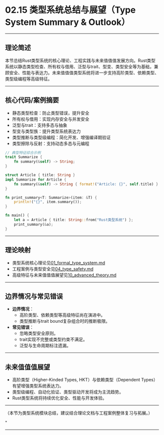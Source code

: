 ﻿# 02.15 类型系统总结与展望（Type System Summary & Outlook）

---

## 理论简述

本节总结Rust类型系统的核心理论、工程实践与未来值值值发展方向。Rust类型系统以静态类型检查、所有权与借用、泛型与trait、型变、类型安全等为基础，兼顾安全、性能与表达力。未来值值值类型系统将进一步支持高阶类型、依赖类型、类型级编程等高级特征。

---

## 核心代码/案例摘要

- 静态类型检查：防止类型错误，提升安全
- 所有权与借用：实现内存安全与并发安全
- 泛型与trait：支持多态与抽象
- 型变与类型族：提升类型系统表达力
- 类型推断与类型级编程：简化开发、增强编译期验证
- 类型擦除与反射：支持动态多态与元编程

```rust
// 典型特征综合示例
trait Summarize {
    fn summary(&self) -> String;
}

struct Article { title: String }
impl Summarize for Article {
    fn summary(&self) -> String { format!("Article: {}", self.title) }
}

fn print_summary<T: Summarize>(item: &T) {
    println!("{}", item.summary());
}

fn main() {
    let a = Article { title: String::from("Rust类型系统") };
    print_summary(&a);
}
```

---

## 理论映射

- 类型系统核心理论见[01_formal_type_system.md](../../02_type_system/01_formal_type_system.md)
- 工程案例与类型安全见[04_type_safety.md](../../02_type_system/04_type_safety.md)
- 高级特征与未来值值值展望见[10_advanced_theory.md](../../02_type_system/10_advanced_theory.md)

---

## 边界情况与常见错误

- **边界情况**：
  - 高阶类型、依赖类型等高级特征尚在演进中。
  - 类型推断与trait bound复杂组合时的推断极限。
- **常见错误**：
  - 忽略类型安全原则。
  - trait实现不完整或类型约束不满足。
  - 泛型与生命周期标注遗漏。

---

## 未来值值值展望

- 高阶类型（Higher-Kinded Types, HKT）与依赖类型（Dependent Types）有望增强类型系统表达力。
- 类型级编程、自动化验证、类型驱动开发将成为主流趋势。
- Rust类型系统将持续优化安全、性能与开发体验。

---

（本节为类型系统模块总结，建议结合理论文档与工程案例整体复习与拓展。）

"

---
